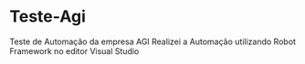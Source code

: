 # Teste-Agi

Teste de Automação da  empresa AGI
Realizei a Automação utilizando Robot Framework no editor Visual Studio
